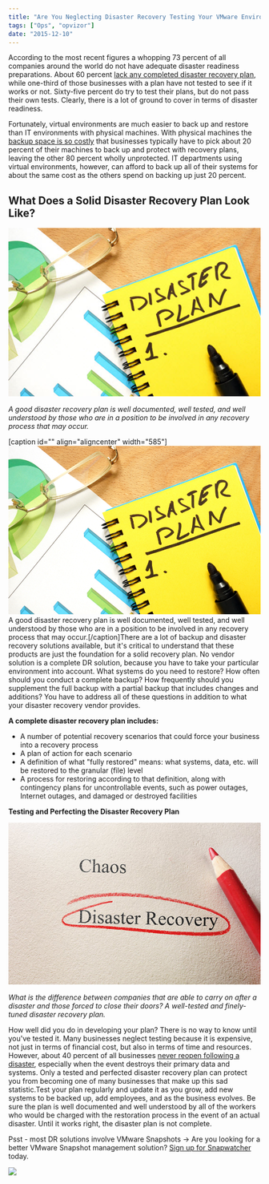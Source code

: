 ```yaml
---
title: "Are You Neglecting Disaster Recovery Testing Your VMware Environment?"
tags: ["Ops", "opvizor"]
date: "2015-12-10"
---
```


According to the most recent figures a whopping 73 percent of all companies around the world do not have adequate disaster readiness preparations. About 60 percent [lack any completed disaster recovery plan](http://blogs.unitrends.com/the-myth-of-dr-testing/), while one-third of those businesses with a plan have not tested to see if it works or not. Sixty-five percent do try to test their plans, but do not pass their own tests. Clearly, there is a lot of ground to cover in terms of disaster readiness. 

Fortunately, virtual environments are much easier to back up and restore than IT environments with physical machines. With physical machines the [backup space is so costly](http://www.computerweekly.com/report/Disaster-recovery-for-virtual-servers) that businesses typically have to pick about 20 percent of their machines to back up and protect with recovery plans, leaving the other 80 percent wholly unprotected. IT departments using virtual environments, however, can afford to back up all of their systems for about the same cost as the others spend on backing up just 20 percent. 

## **What Does a Solid Disaster Recovery Plan Look Like?** 

![Disaster Recovery](/images/blog/bigstock-Notepad-with-disaster-plan-99581807.jpg)

_A good disaster recovery plan is well documented, well tested, and well understood by those who are in a position to be involved in any recovery process that may occur._

\[caption id="" align="aligncenter" width="585"\]![Disaster recovery](/images/blog/bigstock-Notepad-with-disaster-plan--99581807.jpg) A good disaster recovery plan is well documented, well tested, and well understood by those who are in a position to be involved in any recovery process that may occur.\[/caption\]There are a lot of backup and disaster recovery solutions available, but it's critical to understand that these products are just the foundation for a solid recovery plan. No vendor solution is a complete DR solution, because you have to take your particular environment into account. What systems do you need to restore? How often should you conduct a complete backup? How frequently should you supplement the full backup with a partial backup that includes changes and additions? You have to address all of these questions in addition to what your disaster recovery vendor provides. 

**A complete disaster recovery plan includes:** 

- A number of potential recovery scenarios that could force your business into a recovery process
- A plan of action for each scenario
- A definition of what "fully restored" means: what systems, data, etc. will be restored to the granular (file) level 
- A process for restoring according to that definition, along with contingency plans for uncontrollable events, such as power outages, Internet outages, and damaged or destroyed facilities 

**Testing and Perfecting the Disaster Recovery Plan** 

![DR Testing VMware](/images/blog/bigstock-Disaster-Recovery-88399853.jpg)

_What is the difference between companies that are able to carry on after a disaster and those forced to close their doors? A well-tested and finely-tuned disaster recovery plan._

How well did you do in developing your plan? There is no way to know until you've tested it. Many businesses neglect testing because it is expensive, not just in terms of financial cost, but also in terms of time and resources. However, about 40 percent of all businesses [never reopen following a disaster](http://www.chamber101.com/2programs_committee/natural_disasters/disasterpreparedness/Forty.htm), especially when the event destroys their primary data and systems. Only a tested and perfected disaster recovery plan can protect you from becoming one of many businesses that make up this sad statistic.Test your plan regularly and update it as you grow, add new systems to be backed up, add employees, and as the business evolves. Be sure the plan is well documented and well understood by all of the workers who would be charged with the restoration process in the event of an actual disaster. Until it works right, the disaster plan is not complete. 

Psst - most DR solutions involve VMware Snapshots -> Are you looking for a better VMware Snapshot management solution? [Sign up for Snapwatcher](http://try.opvizor.com/snapwatcher/) today.

![](http://mediashower.com/content?Action=tp&cid=33654)
